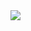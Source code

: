<a href="https://www.facebook.com/mirhussainmurtaza/">
<img src="[https://raw.githubusercontent.com/mir-hussain/mir-hussain/main/images/cover.svg](https://i.ibb.co.com/mKVwpfB/Hello-I-m-Jubayer-removebg-preview.png)" />
</a>
